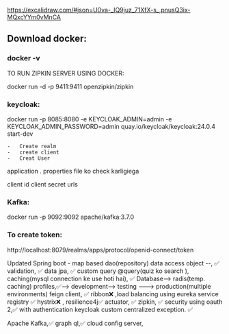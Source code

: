 https://excalidraw.com/#json=U0va-_IQ9juz_71XfX-s_,pnusQ3ix-MQxcYYm0vMnCA

## Download docker:

### docker -v

TO RUN ZIPKIN SERVER USING DOCKER:

docker run -d -p 9411:9411 openzipkin/zipkin

### keycloak:

docker run -p 8085:8080 -e KEYCLOAK_ADMIN=admin -e KEYCLOAK_ADMIN_PASSWORD=admin quay.io/keycloak/keycloak:24.0.4 start-dev

    -   Create realm
    -   create client
    -   Creat User

application . properties file ko check karligiega

client id
client secret
urls

### Kafka:

docker run -p 9092:9092 apache/kafka:3.7.0

### To create token:

http://localhost:8079/realms/apps/protocol/openid-connect/token

Updated
Spring boot -
map based dao(repository) data access object --, ✅
validation, ✅
data jpa, ✅
custom query @query(quiz ko search ), caching(mysql connection ke use hoti hai), ✅
Database--> radis(temp. caching)
profiles,✅--> development--> testing ---> production(multiple environments)
feign client, ✅
ribbon❌ ,load balancing using eureka service registry ✅
hystrix❌ , resilience4j✅
actuator, ✅
zipkin, ✅
security using oauth 2,✅ with authentication keycloak
custom centralized exception. ✅

Apache Kafka,✅
graph ql,✅
cloud config server,
